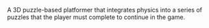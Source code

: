 A 3D puzzle-based platformer that integrates physics into a series of puzzles that the player must complete to continue in the game.